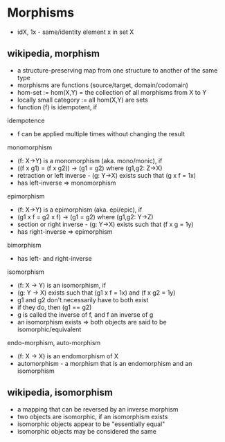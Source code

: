 
<!-- ======================================================================= -->
# Morphisms

* idX, 1x - same/identity element x in set X

<!-- ======================================================================= -->
## wikipedia, morphism

* a structure-preserving map from one structure to another of the same type
* morphisms are functions (source/target, domain/codomain)
* hom-set := hom(X,Y) = the collection of all morphisms from X to Y
* locally small category := all hom(X,Y) are sets
* function (f) is idempotent, if 

idempotence

* f can be applied multiple times without changing the result

monomorphism

* (f: X->Y) is a monomorphism (aka. mono/monic), if
* ((f x g1) = (f x g2)) -> (g1 = g2) where (g1,g2: Z->X)
* retraction or left inverse - (g: Y->X) exists such that (g x f = 1x)
* has left-inverse => monomorphism

epimorphism

* (f: X->Y) is a epimorphism (aka. epi/epic), if
* (g1 x f = g2 x f) -> (g1 = g2) where (g1,g2: Y->Z)
* section or right inverse - (g: Y->X) exists such that (f x g = 1y)
* has right-inverse => epimorphism

bimorphism

* has left- and right-inverse

isomorphism

* (f: X -> Y) is an isomorphism, if
* (g: Y -> X) exists such that (g1 x f = 1x) and (f x g2 = 1y)
* g1 and g2 don't necessarily have to both exist
* if they do, then (g1 == g2)
* g is called the inverse of f, and f an inverse of g
* an isomorphism exists => both objects are said to be isomorphic/equivalent

endo-morphism, auto-morphism

* (f: X -> X) is an endomorphism of X
* automorphism - a morphism that is an endomorphism and an isomorphism

<!-- ======================================================================= -->
## wikipedia, isomorphism

* a mapping that can be reversed by an inverse morphism
* two objects are isomorphic, if an isomorphism exists
* isomorphic objects appear to be "essentially equal"
* isomorphic objects may be considered the same
